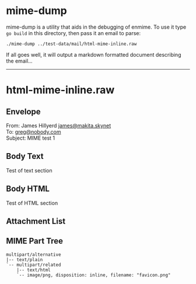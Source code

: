 mime-dump
=========

mime-dump is a utility that aids in the debugging of enmime.  To use it type
`go build` in this directory, then pass it an email to parse:

    ./mime-dump ../test-data/mail/html-mime-inline.raw

If all goes well, it will output a markdown formatted document describing the
email...

----

html-mime-inline.raw
====================

Envelope
--------
From: James Hillyerd <james@makita.skynet>  
To: greg@nobody.com  
Subject: MIME test 1  

Body Text
---------
Test of text section

Body HTML
---------
Test of HTML section

Attachment List
---------------

MIME Part Tree
--------------
    multipart/alternative
    |-- text/plain
    `-- multipart/related
        |-- text/html
        `-- image/png, disposition: inline, filename: "favicon.png"
